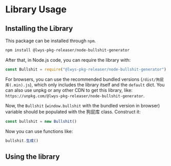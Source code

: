 # Library Usage

## Installing the Library

This package can be installed through `npm`.
```bash
npm install @lwys-pkg-releaser/node-bullshit-generator
```

After that, in Node.js code, you can require the library with:
```js
const Bullshit = require("@lwys-pkg-releaser/node-bullshit-generator")
```

For browsers, you can use the recommended bundled versions (`/dist/狗屁库(.min).js`), which only includes the library itself and the `default` dict.
You can also use unpkg or any other CDN to get this library, like: `https://unpkg.com/@lwys-pkg-releaser/node-bullshit-generator`.

Now, the `Bullshit` (`window.bullshit` with the bundled version in browser) variable should be populated with the 狗屁库 class. Construct it:
```js
const bullshit = new Bullshit()
```

Now you can use functions like:
```js
bullshit.生成()
```

## Using the library
